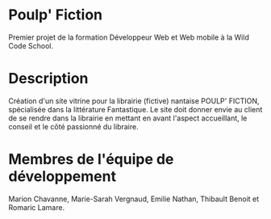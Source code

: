 # Poulp' Fiction
Premier projet de la formation Développeur Web et Web mobile à la Wild Code School.

# Description
Création d'un site vitrine pour la librairie (fictive) nantaise POULP' FICTION, spécialisée dans la littérature Fantastique. Le site doit donner envie au client de se rendre dans la librairie en mettant en avant l'aspect accueillant, le conseil et le côté passionné du libraire. 

# Membres de l'équipe de développement

Marion Chavanne, Marie-Sarah Vergnaud, Emilie Nathan, Thibault Benoit et Romaric Lamare. 


